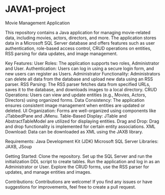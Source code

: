# JAVA1-project

Movie Management Application


This repository contains a Java application for managing movie-related data, including movies, actors, directors, and more. The application stores data in a Microsoft SQL Server database and offers features such as user authentication, role-based access control, CRUD operations on entities, RSS parsing for data updates, and image management.


Key Features:
User Roles: The application supports two roles, Administrator and User.
Authentication: Users can log in using a secure login form, and new users can register as Users.
Administrator Functionality: Administrators can delete all data from the database and upload new data using an RSS parser.
RSS Parsing: The RSS parser fetches data from specified URLs, saves it to the database, and downloads images to a local directory.
CRUD Operations: Users can view and update entities (e.g., Movies, Actors, Directors) using organized forms.
Data Consistency: The application ensures consistent image management when entities are updated or deleted.
UI Organization: Forms are well-organized using components like JTabbedPane and JMenu.
Table-Based Display: JTable and AbstractTableModel are utilized for displaying entities.
Drag and Drop: Drag and drop functionality is implemented for certain entity associations.
XML Download: Data can be downloaded as XML using the JAXB library.


Requirements:
Java Development Kit (JDK)
Microsoft SQL Server
Libraries: JAXB, JSoup


Getting Started:
Clone the repository.
Set up the SQL Server and run the initialization DDL script to create tables.
Run the application and log in as an Administrator or User.
Explore the CRUD forms, use the RSS parser for updates, and manage entities and images.


Contributions:
Contributions are welcome! If you find any issues or have suggestions for improvements, feel free to create a pull request.
